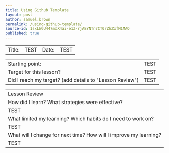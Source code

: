 ```yaml
---
title: Using Github Template
layout: post
author: samuel.brown
permalink: /using-github-template/
source-id: 1sxLW6U447mdX4ai-e1Z-rjAEYNTn7CT0rZhZxfM1MAQ
published: true
---
```

<table>
  <tr>
    <td>Title:</td>
    <td>TEST</td>
    <td>Date:</td>
    <td>TEST</td>
  </tr>
</table>


<table>
  <tr>
    <td>Starting point:</td>
    <td>TEST</td>
  </tr>
  <tr>
    <td>Target for this lesson?</td>
    <td>TEST</td>
  </tr>
  <tr>
    <td>Did I reach my target? 
(add details to "Lesson Review")</td>
    <td>TEST</td>
  </tr>
</table>


<table>
  <tr>
    <td>Lesson Review</td>
  </tr>
  <tr>
    <td>How did I learn? What strategies were effective? </td>
  </tr>
  <tr>
    <td>TEST</td>
  </tr>
  <tr>
    <td>What limited my learning? Which habits do I need to work on? </td>
  </tr>
  <tr>
    <td>TEST</td>
  </tr>
  <tr>
    <td>What will I change for next time? How will I improve my learning?</td>
  </tr>
  <tr>
    <td>TEST</td>
  </tr>
</table>


